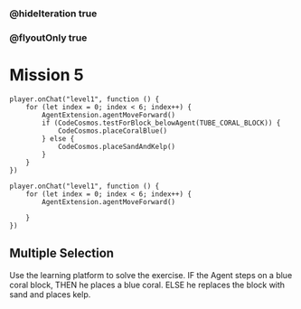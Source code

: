 ### @hideIteration true
### @flyoutOnly true
# Mission 5

```blocks
player.onChat("level1", function () {
    for (let index = 0; index < 6; index++) {
        AgentExtension.agentMoveForward()
        if (CodeCosmos.testForBlock_belowAgent(TUBE_CORAL_BLOCK)) {
            CodeCosmos.placeCoralBlue()
        } else {
            CodeCosmos.placeSandAndKelp()
        }
    }
})
```

```template
player.onChat("level1", function () {
    for (let index = 0; index < 6; index++) {
        AgentExtension.agentMoveForward()
        
    }
})
```

## Multiple Selection
Use the learning platform to solve the exercise.
IF the Agent steps on a blue coral block, THEN he places a blue coral. ELSE he replaces the block with sand and places kelp.